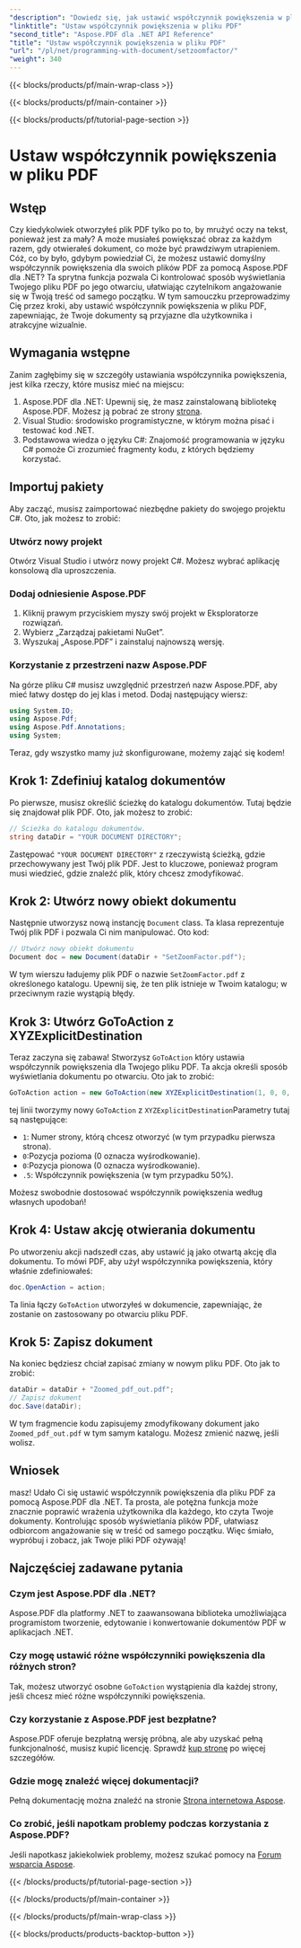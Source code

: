 ```yaml
---
"description": "Dowiedz się, jak ustawić współczynnik powiększenia w plikach PDF za pomocą Aspose.PDF dla .NET. Ulepsz doświadczenie użytkownika dzięki temu przewodnikowi krok po kroku."
"linktitle": "Ustaw współczynnik powiększenia w pliku PDF"
"second_title": "Aspose.PDF dla .NET API Reference"
"title": "Ustaw współczynnik powiększenia w pliku PDF"
"url": "/pl/net/programming-with-document/setzoomfactor/"
"weight": 340
---
```


{{< blocks/products/pf/main-wrap-class >}}

{{< blocks/products/pf/main-container >}}

{{< blocks/products/pf/tutorial-page-section >}}

# Ustaw współczynnik powiększenia w pliku PDF

## Wstęp

Czy kiedykolwiek otworzyłeś plik PDF tylko po to, by mrużyć oczy na tekst, ponieważ jest za mały? A może musiałeś powiększać obraz za każdym razem, gdy otwierałeś dokument, co może być prawdziwym utrapieniem. Cóż, co by było, gdybym powiedział Ci, że możesz ustawić domyślny współczynnik powiększenia dla swoich plików PDF za pomocą Aspose.PDF dla .NET? Ta sprytna funkcja pozwala Ci kontrolować sposób wyświetlania Twojego pliku PDF po jego otwarciu, ułatwiając czytelnikom angażowanie się w Twoją treść od samego początku. W tym samouczku przeprowadzimy Cię przez kroki, aby ustawić współczynnik powiększenia w pliku PDF, zapewniając, że Twoje dokumenty są przyjazne dla użytkownika i atrakcyjne wizualnie.

## Wymagania wstępne

Zanim zagłębimy się w szczegóły ustawiania współczynnika powiększenia, jest kilka rzeczy, które musisz mieć na miejscu:

1. Aspose.PDF dla .NET: Upewnij się, że masz zainstalowaną bibliotekę Aspose.PDF. Możesz ją pobrać ze strony [strona](https://releases.aspose.com/pdf/net/).
2. Visual Studio: środowisko programistyczne, w którym można pisać i testować kod .NET.
3. Podstawowa wiedza o języku C#: Znajomość programowania w języku C# pomoże Ci zrozumieć fragmenty kodu, z których będziemy korzystać.

## Importuj pakiety

Aby zacząć, musisz zaimportować niezbędne pakiety do swojego projektu C#. Oto, jak możesz to zrobić:

### Utwórz nowy projekt

Otwórz Visual Studio i utwórz nowy projekt C#. Możesz wybrać aplikację konsolową dla uproszczenia.

### Dodaj odniesienie Aspose.PDF

1. Kliknij prawym przyciskiem myszy swój projekt w Eksploratorze rozwiązań.
2. Wybierz „Zarządzaj pakietami NuGet”.
3. Wyszukaj „Aspose.PDF” i zainstaluj najnowszą wersję.

### Korzystanie z przestrzeni nazw Aspose.PDF

Na górze pliku C# musisz uwzględnić przestrzeń nazw Aspose.PDF, aby mieć łatwy dostęp do jej klas i metod. Dodaj następujący wiersz:

```csharp
using System.IO;
using Aspose.Pdf;
using Aspose.Pdf.Annotations;
using System;
```

Teraz, gdy wszystko mamy już skonfigurowane, możemy zająć się kodem!

## Krok 1: Zdefiniuj katalog dokumentów

Po pierwsze, musisz określić ścieżkę do katalogu dokumentów. Tutaj będzie się znajdował plik PDF. Oto, jak możesz to zrobić:

```csharp
// Ścieżka do katalogu dokumentów.
string dataDir = "YOUR DOCUMENT DIRECTORY";
```

Zastępować `"YOUR DOCUMENT DIRECTORY"` z rzeczywistą ścieżką, gdzie przechowywany jest Twój plik PDF. Jest to kluczowe, ponieważ program musi wiedzieć, gdzie znaleźć plik, który chcesz zmodyfikować.

## Krok 2: Utwórz nowy obiekt dokumentu

Następnie utworzysz nową instancję `Document` class. Ta klasa reprezentuje Twój plik PDF i pozwala Ci nim manipulować. Oto kod:

```csharp
// Utwórz nowy obiekt dokumentu
Document doc = new Document(dataDir + "SetZoomFactor.pdf");
```

W tym wierszu ładujemy plik PDF o nazwie `SetZoomFactor.pdf` z określonego katalogu. Upewnij się, że ten plik istnieje w Twoim katalogu; w przeciwnym razie wystąpią błędy.

## Krok 3: Utwórz GoToAction z XYZExplicitDestination

Teraz zaczyna się zabawa! Stworzysz `GoToAction` który ustawia współczynnik powiększenia dla Twojego pliku PDF. Ta akcja określi sposób wyświetlania dokumentu po otwarciu. Oto jak to zrobić:

```csharp
GoToAction action = new GoToAction(new XYZExplicitDestination(1, 0, 0, .5));
```

tej linii tworzymy nowy `GoToAction` z `XYZExplicitDestination`Parametry tutaj są następujące:

- `1`: Numer strony, którą chcesz otworzyć (w tym przypadku pierwsza strona).
- `0`:Pozycja pozioma (0 oznacza wyśrodkowanie).
- `0`:Pozycja pionowa (0 oznacza wyśrodkowanie).
- `.5`: Współczynnik powiększenia (w tym przypadku 50%).

Możesz swobodnie dostosować współczynnik powiększenia według własnych upodobań!

## Krok 4: Ustaw akcję otwierania dokumentu

Po utworzeniu akcji nadszedł czas, aby ustawić ją jako otwartą akcję dla dokumentu. To mówi PDF, aby użył współczynnika powiększenia, który właśnie zdefiniowałeś:

```csharp
doc.OpenAction = action;
```

Ta linia łączy `GoToAction` utworzyłeś w dokumencie, zapewniając, że zostanie on zastosowany po otwarciu pliku PDF.

## Krok 5: Zapisz dokument

Na koniec będziesz chciał zapisać zmiany w nowym pliku PDF. Oto jak to zrobić:

```csharp
dataDir = dataDir + "Zoomed_pdf_out.pdf";
// Zapisz dokument
doc.Save(dataDir);
```

W tym fragmencie kodu zapisujemy zmodyfikowany dokument jako `Zoomed_pdf_out.pdf` w tym samym katalogu. Możesz zmienić nazwę, jeśli wolisz.

## Wniosek

masz! Udało Ci się ustawić współczynnik powiększenia dla pliku PDF za pomocą Aspose.PDF dla .NET. Ta prosta, ale potężna funkcja może znacznie poprawić wrażenia użytkownika dla każdego, kto czyta Twoje dokumenty. Kontrolując sposób wyświetlania plików PDF, ułatwiasz odbiorcom angażowanie się w treść od samego początku. Więc śmiało, wypróbuj i zobacz, jak Twoje pliki PDF ożywają!

## Najczęściej zadawane pytania

### Czym jest Aspose.PDF dla .NET?
Aspose.PDF dla platformy .NET to zaawansowana biblioteka umożliwiająca programistom tworzenie, edytowanie i konwertowanie dokumentów PDF w aplikacjach .NET.

### Czy mogę ustawić różne współczynniki powiększenia dla różnych stron?
Tak, możesz utworzyć osobne `GoToAction` wystąpienia dla każdej strony, jeśli chcesz mieć różne współczynniki powiększenia.

### Czy korzystanie z Aspose.PDF jest bezpłatne?
Aspose.PDF oferuje bezpłatną wersję próbną, ale aby uzyskać pełną funkcjonalność, musisz kupić licencję. Sprawdź [kup stronę](https://purchase.aspose.com/buy) po więcej szczegółów.

### Gdzie mogę znaleźć więcej dokumentacji?
Pełną dokumentację można znaleźć na stronie [Strona internetowa Aspose](https://reference.aspose.com/pdf/net/).

### Co zrobić, jeśli napotkam problemy podczas korzystania z Aspose.PDF?
Jeśli napotkasz jakiekolwiek problemy, możesz szukać pomocy na [Forum wsparcia Aspose](https://forum.aspose.com/c/pdf/10).

{{< /blocks/products/pf/tutorial-page-section >}}

{{< /blocks/products/pf/main-container >}}

{{< /blocks/products/pf/main-wrap-class >}}

{{< blocks/products/products-backtop-button >}}